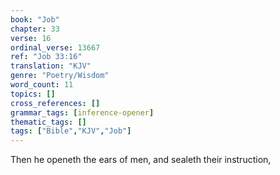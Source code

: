 ```yaml
---
book: "Job"
chapter: 33
verse: 16
ordinal_verse: 13667
ref: "Job 33:16"
translation: "KJV"
genre: "Poetry/Wisdom"
word_count: 11
topics: []
cross_references: []
grammar_tags: [inference-opener]
thematic_tags: []
tags: ["Bible","KJV","Job"]
---
```

Then he openeth the ears of men, and sealeth their instruction,
